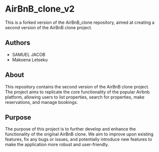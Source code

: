 # AirBnB_clone_v2

This is a forked version of the AirBnB_clone repository, aimed at creating a second version of the AirBnB clone project.

## Authors
- SAMUEL JACOB
- Makoena Letseku

## About
This repository contains the second version of the AirBnB clone project. The project aims to replicate the core functionality of the popular Airbnb platform, allowing users to list properties, search for properties, make reservations, and manage bookings.

## Purpose
The purpose of this project is to further develop and enhance the functionality of the original AirBnB clone. We aim to improve upon existing features, fix any bugs or issues, and potentially introduce new features to make the application more robust and user-friendly.

